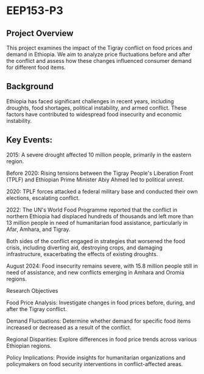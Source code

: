 # EEP153-P3

## Project Overview

This project examines the impact of the Tigray conflict on food prices and demand in Ethiopia. We aim to analyze price fluctuations before and after the conflict and assess how these changes influenced consumer demand for different food items. 

## Background

Ethiopia has faced significant challenges in recent years, including droughts, food shortages, political instability, and armed conflict. These factors have contributed to widespread food insecurity and economic instability.

## Key Events:

2015: A severe drought affected 10 million people, primarily in the eastern region.

Before 2020: Rising tensions between the Tigray People's Liberation Front (TPLF) and Ethiopian Prime Minister Abiy Ahmed led to political unrest.

2020: TPLF forces attacked a federal military base and conducted their own elections, escalating conflict.

2022: The UN's World Food Programme reported that the conflict in northern Ethiopia had displaced hundreds of thousands and left more than 13 million people in need of humanitarian food assistance, particularly in Afar, Amhara, and Tigray.

Both sides of the conflict engaged in strategies that worsened the food crisis, including diverting aid,     destroying crops, and damaging infrastructure, exacerbating the effects of existing droughts.

August 2024: Food insecurity remains severe, with 15.8 million people still in need of assistance, and new conflicts emerging in Amhara and Oromia regions.

Research Objectives

Food Price Analysis: Investigate changes in food prices before, during, and after the Tigray conflict.

Demand Fluctuations: Determine whether demand for specific food items increased or decreased as a result of the conflict.

Regional Disparities: Explore differences in food price trends across various Ethiopian regions.

Policy Implications: Provide insights for humanitarian organizations and policymakers on food security interventions in conflict-affected areas.